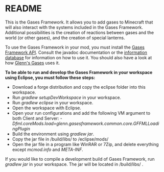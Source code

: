 # README #

This is the Gases Framework. It allows you to add gases to Minecraft that will also interact with the systems included in the Gases Framework. Additional possibilities is the creation of reactions between gases and the world (or other gases), and the creation of special lanterns.

To use the Gases Framework in your mod, you must install the [Gases Framework API](https://bitbucket.org/jamieswhiteshirt/gases-framework-api). Consult the javadoc documentation or the [information database](http://jamieswhiteshirt.com/minecraft/mods/gases/information/) for information on how to use it. You should also have a look at how [Glenn's Gases](https://bitbucket.org/jamieswhiteshirt/glenns-gases) uses it.

**To be able to run and develop the Gases Framework in your workspace using Eclipse, you must follow these steps:**

* Download a forge distribution and copy the eclipse folder into this workspace.
* Run *gradlew setupDevWorkspace* in your workspace.
* Run *gradlew eclipse* in your workspace.
* Open the workspace with Eclipse.
* Open your run configurations and add the following VM argument to both Client and Server: *-Dfml.coreMods.load=glenn.gasesframework.common.core.GFFMLLoadingPlugin*
* Build the environment using *gradlew jar*.
* Copy the jar file in /build/libs/ to /eclipse/mods/
* Open the jar file in a program like WinRAR or 7Zip, and delete everything except *mcmod.info* and *META-INF*.

If you would like to compile a development build of Gases Framework, run *gradlew jar* in your workspace. The jar will be located in /build/libs/ .